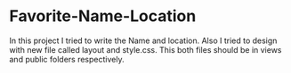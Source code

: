 # Favorite-Name-Location
In this project I tried to write the Name and location. Also I tried to design with new file called layout and style.css. This both files should be in views and public folders respectively.